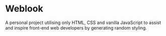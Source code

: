 # Weblook
A personal project utilising only HTML, CSS and vanilla JavaScript to assist and inspire front-end web developers by generating random styling.
